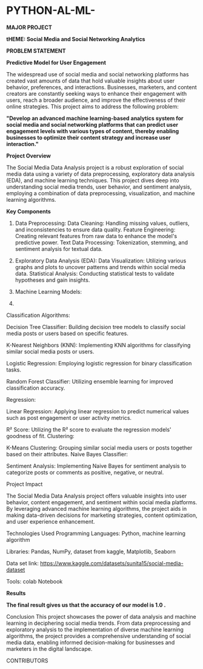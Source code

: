 # PYTHON-AL-ML-
**MAJOR PROJECT**

**tHEME: Social Media and Social Networking Analytics**

**PROBLEM STATEMENT**

**Predictive Model for User Engagement**

The widespread use of social media and social networking platforms has created vast amounts of data that hold valuable insights about user behavior, preferences, and interactions. Businesses, marketers, and content creators are constantly seeking ways to enhance their engagement with users, reach a broader audience, and improve the effectiveness of their online strategies. This project aims to address the following problem:

**"Develop an advanced machine learning-based analytics system for social media and social networking platforms that can predict user engagement levels with various types of content, thereby enabling businesses to optimize their content strategy and increase user interaction."**


**Project Overview**   

The Social Media Data Analysis project is a robust exploration of social media data using a variety of data preprocessing, exploratory data analysis (EDA), and machine learning techniques. This project dives deep into understanding social media trends, user behavior, and sentiment analysis, employing a combination of data preprocessing, visualization, and machine learning algorithms.

**Key Components** 

1. Data Preprocessing:
Data Cleaning: Handling missing values, outliers, and inconsistencies to ensure data quality.
Feature Engineering: Creating relevant features from raw data to enhance the model's predictive power.
Text Data Processing: Tokenization, stemming, and sentiment analysis for textual data.

2. Exploratory Data Analysis (EDA):
Data Visualization: Utilizing various graphs and plots to uncover patterns and trends within social media data.
Statistical Analysis: Conducting statistical tests to validate hypotheses and gain insights.

3. Machine Learning Models:
4. 
Classification Algorithms:

Decision Tree Classifier: Building decision tree models to classify social media posts or users based on specific features.

K-Nearest Neighbors (KNN): Implementing KNN algorithms for classifying similar social media posts or users.

Logistic Regression: Employing logistic regression for binary classification tasks.

Random Forest Classifier: Utilizing ensemble learning for improved classification accuracy.

Regression:

Linear Regression: Applying linear regression to predict numerical values such as post engagement or user activity metrics.

R² Score: Utilizing the R² score to evaluate the regression models' goodness of fit.
Clustering:

K-Means Clustering: Grouping similar social media users or posts together based on their attributes.
Naive Bayes Classifier:

Sentiment Analysis: Implementing Naive Bayes for sentiment analysis to categorize posts or comments as positive, negative, or neutral.

Project Impact


The Social Media Data Analysis project offers valuable insights into user behavior, content engagement, and sentiment within social media platforms. By leveraging advanced machine learning algorithms, the project aids in making data-driven decisions for marketing strategies, content optimization, and user experience enhancement.

Technologies Used
Programming Languages: Python, machine learning algorithm

Libraries: Pandas, NumPy, dataset from kaggle, Matplotlib, Seaborn

Data set link: https://www.kaggle.com/datasets/sunita15/social-media-dataset 

Tools: colab Notebook



**Results**

**The final result gives us that the accuracy of our model is 1.0 .**


Conclusion
This project showcases the power of data analysis and machine learning in deciphering social media trends. From data preprocessing and exploratory analysis to the implementation of diverse machine learning algorithms, the project provides a comprehensive understanding of social media data, enabling informed decision-making for businesses and marketers in the digital landscape.



CONTRIBUTORS





